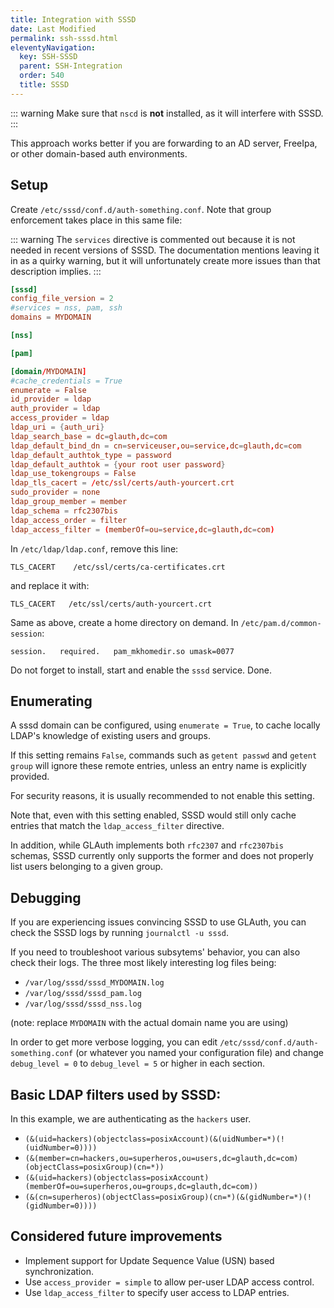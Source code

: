 ```yaml
---
title: Integration with SSSD
date: Last Modified 
permalink: ssh-sssd.html
eleventyNavigation:
  key: SSH-SSSD
  parent: SSH-Integration
  order: 540
  title: SSSD
---
```

::: warning
Make sure that `nscd` is **not** installed, as it will interfere with SSSD.
:::

This approach works better if you are forwarding to an AD server, FreeIpa, or other domain-based auth environments.

## Setup

Create `/etc/sssd/conf.d/auth-something.conf`. Note that group enforcement takes place in this same file:

::: warning
The `services` directive is commented out because it is not needed in recent versions of SSSD. The documentation mentions leaving it in as a quirky warning, but it will unfortunately create more issues than that description implies.
:::

``` toml
[sssd]
config_file_version = 2
#services = nss, pam, ssh
domains = MYDOMAIN

[nss]

[pam]

[domain/MYDOMAIN]
#cache_credentials = True
enumerate = False
id_provider = ldap
auth_provider = ldap
access_provider = ldap
ldap_uri = {auth_uri}
ldap_search_base = dc=glauth,dc=com
ldap_default_bind_dn = cn=serviceuser,ou=service,dc=glauth,dc=com
ldap_default_authtok_type = password
ldap_default_authtok = {your root user password}
ldap_use_tokengroups = False
ldap_tls_cacert = /etc/ssl/certs/auth-yourcert.crt
sudo_provider = none
ldap_group_member = member
ldap_schema = rfc2307bis
ldap_access_order = filter
ldap_access_filter = (memberOf=ou=service,dc=glauth,dc=com)
```

In `/etc/ldap/ldap.conf`, remove this line:
```
TLS_CACERT    /etc/ssl/certs/ca-certificates.crt
```
and replace it with:
```
TLS_CACERT   /etc/ssl/certs/auth-yourcert.crt
```

Same as above, create a home directory on demand. In `/etc/pam.d/common-session`:
```
session.   required.   pam_mkhomedir.so umask=0077
```

Do not forget to install, start and enable the `sssd` service. Done.

## Enumerating

A sssd domain can be configured, using `enumerate = True`, to cache locally LDAP's knowledge of existing users and groups.

If this setting remains `False`, commands such as `getent passwd` and `getent group` will ignore these remote entries, unless an entry name is explicitly provided.

For security reasons, it is usually recommended to not enable this setting.

Note that, even with this setting enabled, SSSD would still only cache entries that match the `ldap_access_filter` directive.

In addition, while GLAuth implements both `rfc2307` and `rfc2307bis` schemas, SSSD currently only supports the former and does not properly list users belonging to a given group.

## Debugging

If you are experiencing issues convincing SSSD to use GLAuth, you can check the SSSD logs by running `journalctl -u sssd`.

If you need to troubleshoot various subsytems' behavior, you can also check their logs. The three most likely interesting log files being:

- `/var/log/sssd/sssd_MYDOMAIN.log`
- `/var/log/sssd/sssd_pam.log`
- `/var/log/sssd/sssd_nss.log`

(note: replace `MYDOMAIN` with the actual domain name you are using)

In order to get more verbose logging, you can edit `/etc/sssd/conf.d/auth-something.conf` (or whatever you named your configuration file) and change `debug_level = 0` to `debug_level = 5` or higher in each section.

## Basic LDAP filters used by SSSD:

In this example, we are authenticating as the `hackers` user.

- `(&(uid=hackers)(objectclass=posixAccount)(&(uidNumber=*)(!(uidNumber=0))))`
- `(&(member=cn=hackers,ou=superheros,ou=users,dc=glauth,dc=com)(objectClass=posixGroup)(cn=*))`
- `(&(uid=hackers)(objectclass=posixAccount)(memberOf=ou=superheros,ou=groups,dc=glauth,dc=com))`
- `(&(cn=superheros)(objectClass=posixGroup)(cn=*)(&(gidNumber=*)(!(gidNumber=0))))`

## Considered future improvements

- Implement support for Update Sequence Value (USN) based synchronization.
- Use `access_provider = simple` to allow per-user LDAP access control.
- Use `ldap_access_filter` to specify user access to LDAP entries.

